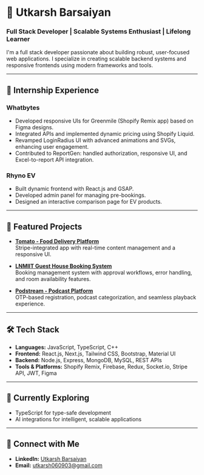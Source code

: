 # 👋 Utkarsh Barsaiyan

### Full Stack Developer | Scalable Systems Enthusiast | Lifelong Learner

I'm a full stack developer passionate about building robust, user-focused web applications. I specialize in creating scalable backend systems and responsive frontends using modern frameworks and tools.

---

## 💼 Internship Experience

### Whatbytes
- Developed responsive UIs for Greenmile (Shopify Remix app) based on Figma designs.
- Integrated APIs and implemented dynamic pricing using Shopify Liquid.
- Revamped LoginRadius UI with advanced animations and SVGs, enhancing user engagement.
- Contributed to ReportGen: handled authorization, responsive UI, and Excel-to-report API integration.

### Rhyno EV
- Built dynamic frontend with React.js and GSAP.
- Developed admin panel for managing pre-bookings.
- Designed an interactive comparison page for EV products.

---

## 🚀 Featured Projects

- **[Tomato - Food Delivery Platform](https://github.com/yourusername/tomato)**  
  Stripe-integrated app with real-time content management and a responsive UI.

- **[LNMIIT Guest House Booking System](https://github.com/yourusername/guest-house)**  
  Booking management system with approval workflows, error handling, and room availability features.

- **[Podstream - Podcast Platform](https://github.com/yourusername/podstream)**  
  OTP-based registration, podcast categorization, and seamless playback experience.

---

## 🛠️ Tech Stack

- **Languages:** JavaScript, TypeScript, C++  
- **Frontend:** React.js, Next.js, Tailwind CSS, Bootstrap, Material UI  
- **Backend:** Node.js, Express, MongoDB, MySQL, REST APIs  
- **Tools & Platforms:** Shopify Remix, Firebase, Redux, Socket.io, Stripe API, JWT, Figma

---

## 🌱 Currently Exploring

- TypeScript for type-safe development  
- AI integrations for intelligent, scalable applications

---

## 🤝 Connect with Me

- **LinkedIn:** [Utkarsh Barsaiyan](https://www.linkedin.com/in/utkarsh-barsaiyan-a76422247)  
- **Email:** utkarsh060903@gmail.com
